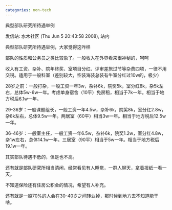```yaml
---
categories: non-tech
---
```

典型部队研究所待遇举例

发信站: 水木社区 (Thu Jun  5 20:43:58 2008), 站内



典型部队研究所待遇举例，大家觉得这咋样

部队的性质和公务员之类比较象了。一般收入在外界看来很神秘的，呵呵



收入有工资、杂补、院年终奖、室项目分红、评审差旅过节等杂费四项，一律不用交税。适用于一般科室（差别较大，空装海装总装有牛室分红过10w的，极少） 



28岁之前：一般打杂，一般工资一年3w，杂补6k，院奖5k，室分红8k，杂5k左右，总体5w-6w一年。考虑单身宿舍（10平）免房租，相当于7k一年。相当于地方税后6.1w一年。 



29-36岁：一般课题组长，一般工资一年4.5w，杂补6k，院奖8k，室分红2.8w，杂8k左右，总体9.5w一年。两居室（60平）相当3w一年。相当于地方税后12.5w一年。 



36-46岁：一般室主任，一般工资一年6.5w，杂补6k，院奖1.2w，室分红4.8w，杂1w左右，总体14.1w一年。三居室（90平）相当于5w一年。相当于地方税后19.1w一年。 



其实部队待遇不低的，但是也不高。 



还有就是部队研究所相当清闲，经常看见有人睡觉，一群人聊天，拿着报纸一看一天。 



不知道保险还有住房公积金的情况，希望有人补充。 



还有就是一般70%的人会在30-40岁之间转业掉，那时候到地方去不知道能干啥。 

